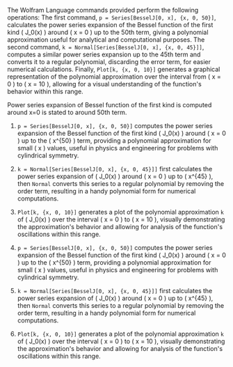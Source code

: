 The Wolfram Language commands provided perform the following operations: The first command, `p = Series[BesselJ[0, x], {x, 0, 50}]`, calculates the power series expansion of the Bessel function of the first kind \( J_0(x) \) around \( x = 0 \) up to the 50th term, giving a polynomial approximation useful for analytical and computational purposes. The second command, `k = Normal[Series[BesselJ[0, x], {x, 0, 45}]]`, computes a similar power series expansion up to the 45th term and converts it to a regular polynomial, discarding the error term, for easier numerical calculations. Finally, `Plot[k, {x, 0, 10}]` generates a graphical representation of the polynomial approximation over the interval from \( x = 0 \) to \( x = 10 \), allowing for a visual understanding of the function's behavior within this range.

Power series expansion of Bessel function of the first kind is computed around x=0 is stated to around 50th term. 

1. `p = Series[BesselJ[0, x], {x, 0, 50}]` computes the power series expansion of the Bessel function of the first kind \( J_0(x) \) around \( x = 0 \) up to the \( x^{50} \) term, providing a polynomial approximation for small \( x \) values, useful in physics and engineering for problems with cylindrical symmetry.

2. `k = Normal[Series[BesselJ[0, x], {x, 0, 45}]]` first calculates the power series expansion of \( J_0(x) \) around \( x = 0 \) up to \( x^{45} \), then `Normal` converts this series to a regular polynomial by removing the order term, resulting in a handy polynomial form for numerical computations.

3. `Plot[k, {x, 0, 10}]` generates a plot of the polynomial approximation `k` of \( J_0(x) \) over the interval \( x = 0 \) to \( x = 10 \), visually demonstrating the approximation's behavior and allowing for analysis of the function's oscillations within this range.

1. `p = Series[BesselJ[0, x], {x, 0, 50}]` computes the power series expansion of the Bessel function of the first kind \( J_0(x) \) around \( x = 0 \) up to the \( x^{50} \) term, providing a polynomial approximation for small \( x \) values, useful in physics and engineering for problems with cylindrical symmetry.

2. `k = Normal[Series[BesselJ[0, x], {x, 0, 45}]]` first calculates the power series expansion of \( J_0(x) \) around \( x = 0 \) up to \( x^{45} \), then `Normal` converts this series to a regular polynomial by removing the order term, resulting in a handy polynomial form for numerical computations.

3. `Plot[k, {x, 0, 10}]` generates a plot of the polynomial approximation `k` of \( J_0(x) \) over the interval \( x = 0 \) to \( x = 10 \), visually demonstrating the approximation's behavior and allowing for analysis of the function's oscillations within this range.

